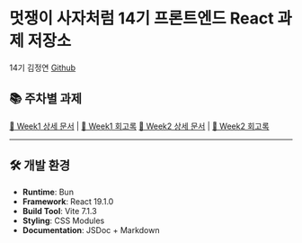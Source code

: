 # 멋쟁이 사자처럼 14기 프론트엔드 React 과제 저장소

14기 김정연 [Github](https://github.com/jungyeon0708)

## 📚 주차별 과제

[📁 Week1 상세 문서](./week1/README.md) | [🤔 Week1 회고록](./week1/RETROSPECTIVE.md)
[📁 Week2 상세 문서](./week2/README.md) | [🤔 Week2 회고록](./week2/RETROSPECTIVE.md)

---

## 🛠 개발 환경

- **Runtime**: Bun
- **Framework**: React 19.1.0
- **Build Tool**: Vite 7.1.3
- **Styling**: CSS Modules
- **Documentation**: JSDoc + Markdown
